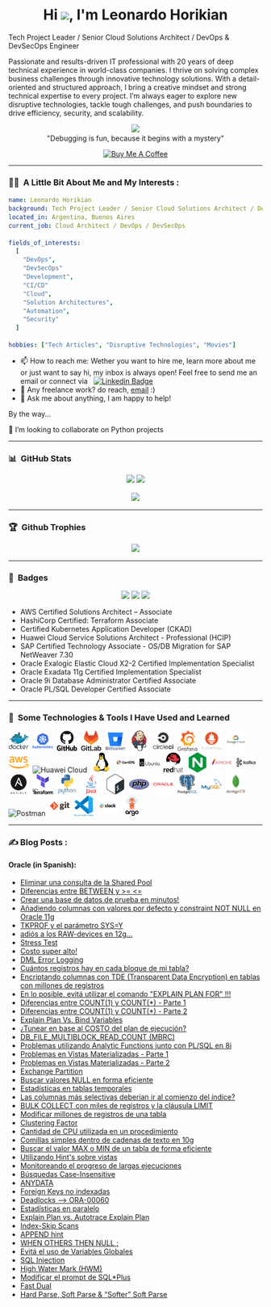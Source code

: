 <h1 align="center">Hi <img src="https://media.giphy.com/media/hvRJCLFzcasrR4ia7z/giphy.gif" width="40">, I'm Leonardo Horikian</h1>

Tech Project Leader / Senior Cloud Solutions Architect / DevOps & DevSecOps Engineer

Passionate and results-driven IT professional with 20 years of deep technical experience in world-class companies. I thrive on solving complex business challenges through innovative technology solutions. With a detail-oriented and structured approach, I bring a creative mindset and strong technical expertise to every project. I’m always eager to explore new disruptive technologies, tackle tough challenges, and push boundaries to drive efficiency, security, and scalability.

<p align="center"><img src="https://media.giphy.com/media/M9gbBd9nbDrOTu1Mqx/giphy.gif" width="100"/><br>
"Debugging is fun, because it begins with a mystery"
</p>
<p align="center">
<a href="https://www.buymeacoffee.com/leohori" target="_blank"><img src="https://cdn.buymeacoffee.com/buttons/default-orange.png" alt="Buy Me A Coffee" height="41" width="174"></a>
</p>

---
  
### :man_technologist: &nbsp;A Little Bit About Me and My Interests :

```yaml
name: Leonardo Horikian
background: Tech Project Leader / Senior Cloud Solutions Architect / DevOps & DevSecOps Engineer
located_in: Argentina, Buenos Aires
current_job: Cloud Architect / DevOps / DevSecOps

fields_of_interests:
  [
    "DevOps",
    "DevSecOps"
    "Development",
    "CI/CD"
    "Cloud",
    "Solution Architectures",
    "Automation",
    "Security"
  ]
  
hobbies: ["Tech Articles", "Disruptive Technologies", "Movies"]
```

- 📫 How to reach me:
     Wether you want to hire me, learn more about me or just want to say hi, my inbox is always open! Feel free to send me an email or connect via &nbsp; [![Linkedin Badge](https://img.shields.io/badge/-lhorikian-blue?style=flat&logo=Linkedin&logoColor=white)](https://www.linkedin.com/in/lhorikian)<br>
- 💼 Any freelance work? do reach, [email](mailto:leohori@gmail.com) :)
- 💬 Ask me about anything, I am happy to help!

By the way...

👯 I’m looking to collaborate on Python projects

---

### 📊 &nbsp;GitHub Stats

<p align = "center">
<img src = "https://github-readme-stats.vercel.app/api?username=leohori&show_icons=true&theme=radical" width= "433px">
<img src= "https://github-readme-stats.vercel.app/api/top-langs/?username=leohori&layout=compact&theme=radical&langs_count=8">
<br>
<br>
<img src = "https://github-readme-streak-stats.herokuapp.com/?user=leohori&theme=radical&hide_border=false">
</p>

---

### 🏆 &nbsp;Github Trophies

<p align = "center">
<img src = "https://github-profile-trophy.vercel.app/?username=leohori&theme=radical&row=2&column=3">
</p>

---

### 💠 &nbsp;Badges

<p align = "center">
<a href = https://www.credly.com/badges/2ad843d5-17c5-41c9-8532-cdaa3ab4c0fa><img src = "https://images.credly.com/size/680x680/images/0e284c3f-5164-4b21-8660-0d84737941bc/image.png" height = "100px" width = "auto"></a>
<a href = https://www.credly.com/badges/b7f807c9-6db7-40b0-8ac7-99003b7ed5d1><img src = "https://images.credly.com/size/680x680/images/cd038261-9d1c-4792-bc62-3a3b5bda175c/blob" height = "100px" width = "auto"></a>
<a href = https://www.credly.com/badges/f8880619-7cdf-4fea-9309-e2158a6ff46e><img src = "https://images.credly.com/size/340x340/images/cc8adc83-1dc6-4d57-8e20-22171247e052/blob" height = "100px" width = "auto"></a>
</p>

- AWS Certified Solutions Architect – Associate 
- HashiCorp Certified: Terraform Associate
- Certified Kubernetes Application Developer (CKAD)
- Huawei Cloud Service Solutions Architect - Professional (HCIP)
- SAP Certified Technology Associate - OS/DB Migration for SAP NetWeaver 7.30
- Oracle Exalogic Elastic Cloud X2-2 Certified Implementation Specialist
- Oracle Exadata 11g Certified Implementation Specialist
- Oracle 9i Database Administrator Certified Associate
- Oracle PL/SQL Developer Certified Associate

---

### 🚀 &nbsp;Some Technologies & Tools I Have Used and Learned

<p>
<img src="https://github.com/devicons/devicon/blob/master/icons/docker/docker-original-wordmark.svg" title="Docker" alt="Docker" width="40" height="40"/>&nbsp;
<img src="https://github.com/devicons/devicon/blob/master/icons/kubernetes/kubernetes-plain-wordmark.svg" title="Kubernetes" alt="Kubernetes" width="40" height="40"/>&nbsp;
<img src="https://github.com/devicons/devicon/blob/master/icons/github/github-original-wordmark.svg" title="GitHub" alt="GitHub" width="40" height="40"/>&nbsp;
<img src="https://github.com/devicons/devicon/blob/master/icons/gitlab/gitlab-original-wordmark.svg" title="GitLab" alt="GitLab" width="40" height="40"/>&nbsp;
<img src="https://github.com/devicons/devicon/blob/master/icons/bitbucket/bitbucket-original-wordmark.svg" title="BitBucket" alt="BitBucket" width="40" height="40"/>&nbsp;
<img src="https://github.com/devicons/devicon/blob/master/icons/jenkins/jenkins-original.svg" title="Jenkins" alt="Jenkins" width="40" height="40"/>&nbsp;
<img src="https://github.com/devicons/devicon/blob/master/icons/circleci/circleci-plain-wordmark.svg" title="CircleCI" alt="CircleCI" width="40" height="40"/>&nbsp;
<img src="https://github.com/devicons/devicon/blob/master/icons/grafana/grafana-original-wordmark.svg" title="Grafana" alt="Grafana" width="40" height="40"/>&nbsp;
<img src="https://github.com/devicons/devicon/blob/master/icons/prometheus/prometheus-original-wordmark.svg" title="Prometheus" alt="Prometheus" width="40" height="40"/>&nbsp;
<img src="https://github.com/devicons/devicon/blob/master/icons/googlecloud/googlecloud-original-wordmark.svg" title="GCP" alt="GCP" width="40" height="40"/>&nbsp;
<img src="https://github.com/devicons/devicon/blob/master/icons/amazonwebservices/amazonwebservices-plain-wordmark.svg" title="AWS" alt="AWS" width="40" height="40"/>&nbsp;
<img src="https://avatars.githubusercontent.com/u/36578213?s=200&v=4" title="Huawei Cloud" alt="Huawei Cloud" width="40" height="40"/>&nbsp;
<img src="https://github.com/devicons/devicon/blob/master/icons/linux/linux-original.svg" title="Linux" alt="Linux" width="40" height="40"/>&nbsp;
<img src="https://github.com/devicons/devicon/blob/master/icons/centos/centos-original-wordmark.svg" title="CentOS" alt="CentOS" width="40" height="40"/>&nbsp;   
<img src="https://github.com/devicons/devicon/blob/master/icons/ubuntu/ubuntu-plain-wordmark.svg" title="Ubuntu" alt="Ubuntu" width="40" height="40"/>&nbsp;
<img src="https://github.com/devicons/devicon/blob/master/icons/redhat/redhat-original-wordmark.svg" title="RedHat" alt="RedHat" width="40" height="40"/>&nbsp;
<img src="https://github.com/devicons/devicon/blob/master/icons/nginx/nginx-original.svg" title="Nginx" alt="Nginx" width="40" height="40"/>&nbsp;
<img src="https://github.com/devicons/devicon/blob/master/icons/apache/apache-original-wordmark.svg" title="Apache" alt="Apache" width="40" height="40"/>&nbsp;   
<img src="https://github.com/devicons/devicon/blob/master/icons/apachekafka/apachekafka-original-wordmark.svg" title="Apache Kafka" alt="Apache Kafka" width="40" height="40"/>&nbsp;   
<img src="https://github.com/devicons/devicon/blob/master/icons/ansible/ansible-original-wordmark.svg" title="Ansible" alt="Ansible" width="40" height="40"/>&nbsp;  
<img src="https://github.com/devicons/devicon/blob/master/icons/terraform/terraform-original-wordmark.svg" title="Terraform" alt="Terraform" width="40" height="40"/>&nbsp;   
<img src="https://github.com/devicons/devicon/blob/master/icons/python/python-original-wordmark.svg" title="Python" alt="Python" width="40" height="40"/>&nbsp;   
<img src="https://github.com/devicons/devicon/blob/master/icons/java/java-original-wordmark.svg" title="Java" alt="Java" width="40" height="40"/>&nbsp;
<img src="https://github.com/devicons/devicon/blob/master/icons/bash/bash-original.svg" title="Bash" alt="Bash" width="40" height="40"/>&nbsp;
<img src="https://github.com/devicons/devicon/blob/master/icons/php/php-original.svg" title="PHP" alt="PHP" width="40" height="40"/>&nbsp;
<img src="https://github.com/devicons/devicon/blob/master/icons/oracle/oracle-original.svg" title="Oracle" alt="Oracle" width="40" height="40"/>&nbsp;
<img src="https://github.com/devicons/devicon/blob/master/icons/postgresql/postgresql-original-wordmark.svg" title="PostgreSQL" alt="PostgreSQL" width="40" height="40"/>&nbsp;   
<img src="https://github.com/devicons/devicon/blob/master/icons/mysql/mysql-original-wordmark.svg" title="MySQL" alt="MySQL" width="40" height="40"/>&nbsp;
<img src="https://github.com/devicons/devicon/blob/master/icons/mongodb/mongodb-original-wordmark.svg" title="MongoDB" alt="MongoDB" width="40" height="40"/>&nbsp; 
<img src="https://www.vectorlogo.zone/logos/getpostman/getpostman-icon.svg" title="Postman" alt="Postman" width="40" height="40"/>&nbsp;
<img src="https://github.com/devicons/devicon/blob/master/icons/git/git-original-wordmark.svg" title="Git" alt="Git" width="40" height="40"/>&nbsp;
<img src="https://github.com/devicons/devicon/blob/master/icons/vscode/vscode-original-wordmark.svg" title="Visual Studio Code" alt="Visual Studio Code" width="40" height="40"/>&nbsp;
<img src="https://github.com/devicons/devicon/blob/master/icons/slack/slack-original-wordmark.svg" title="Slack" alt="Slack" width="40" height="40"/>&nbsp;
<img src="https://github.com/devicons/devicon/blob/master/icons/argocd/argocd-original-wordmark.svg" title="ArgoCD" alt="ArgoCD" width="40" height="40"/>&nbsp;
</p>

---

### ✍️ Blog Posts : 

#### Oracle (in Spanish):

- [Eliminar una consulta de la Shared Pool](https://lhorikian.blogspot.com/2010/07/eliminar-una-consulta-de-la-shared-pool.html)
- [Diferencias entre BETWEEN y >= <=](https://lhorikian.blogspot.com/2010/07/diferencias-entre-between-y.html)
- [Crear una base de datos de prueba en minutos!](https://lhorikian.blogspot.com/2010/06/crear-una-base-de-datos-de-prueba-en.html)
- [Añadiendo columnas con valores por defecto y constraint NOT NULL en Oracle 11g](https://lhorikian.blogspot.com/2009/10/anadiendo-columnas-con-valores-por.html)
- [TKPROF y el parámetro SYS=Y](https://lhorikian.blogspot.com/2009/10/tkprof-y-el-parametro-sysy.html)
- [adiós a los RAW-devices en 12g...](https://lhorikian.blogspot.com/2009/07/adios-los-volumenes-raw-en-12g.html)
- [Stress Test](https://lhorikian.blogspot.com/2009/06/stress-test.html)
- [Costo super alto!](https://lhorikian.blogspot.com/2009/05/costo-super-alto.html)
- [DML Error Logging](https://lhorikian.blogspot.com/2009/05/dml-error-logging.html)
- [Cuántos registros hay en cada bloque de mi tabla?](https://lhorikian.blogspot.com/2009/05/cuantos-registros-hay-en-cada-bloque-de.html)
- [Encriptando columnas con TDE (Transparent Data Encryption) en tablas con millones de registros](https://lhorikian.blogspot.com/2009/05/encriptando-columnas-con-tde-en-tablas.html)
- [En lo posible, evitá utilizar el comando "EXPLAIN PLAN FOR" !!!](https://lhorikian.blogspot.com/2009/04/en-lo-posible-evita-utilizar-el-comando.html)
- [Diferencias entre COUNT(1) y COUNT(*) - Parte 1](https://lhorikian.blogspot.com/2007/09/diferencias-entre-count1-y-count.html)
- [Diferencias entre COUNT(1) y COUNT(*) - Parte 2](https://lhorikian.blogspot.com/2009/04/diferencias-entre-count1-y-count-parte.html)
- [Explain Plan Vs. Bind Variables](https://lhorikian.blogspot.com/2008/09/explain-plan-vs-bind-variables_29.html)
- [¿Tunear en base al COSTO del plan de ejecución?](https://lhorikian.blogspot.com/2008/02/tunear-en-base-al-costo-del-plan-de.html)
- [DB_FILE_MULTIBLOCK_READ_COUNT (MBRC)](https://lhorikian.blogspot.com/2007/10/dbfilemultiblockreadcount-mbrc.html)
- [Problemas utilizando Analytic Functions junto con PL/SQL en 8i](https://lhorikian.blogspot.com/2007/09/problemas-utilizando-analytic-functions.html)
- [Problemas en Vistas Materializadas - Parte 1](https://lhorikian.blogspot.com/2007/09/problemas-en-la-creacin-de-vistas.html)
- [Problemas en Vistas Materializadas - Parte 2](https://lhorikian.blogspot.com/2007/09/problemas-en-vistas-materializadas.html)
- [Exchange Partition](https://lhorikian.blogspot.com/2007/09/exchange-partition.html)
- [Buscar valores NULL en forma eficiente](https://lhorikian.blogspot.com/2007/09/buscar-valores-null-en-forma-eficiente.html)
- [Estadísticas en tablas temporales](https://lhorikian.blogspot.com/2007/09/estadsticas-en-tablas-temporales.html)
- [Las columnas más selectivas deberían ir al comienzo del índice?](https://lhorikian.blogspot.com/2007/09/las-columnas-ms-selectivas-deberan-ir.html)
- [BULK COLLECT con miles de registros y la cláusula LIMIT](https://lhorikian.blogspot.com/2007/09/bulk-collect-con-miles-de-registros-y.html)
- [Modificar millones de registros de una tabla](https://lhorikian.blogspot.com/2007/09/modificar-millones-de-registros-de-una.html)
- [Clustering Factor](https://lhorikian.blogspot.com/2007/09/clustering-factor.html)
- [Cantidad de CPU utilizada en un procedimiento](https://lhorikian.blogspot.com/2007/09/cantidad-de-cpu-utilizada-en-un.html)
- [Comillas simples dentro de cadenas de texto en 10g](https://lhorikian.blogspot.com/2007/09/comillas-simples-dentro-de-cadenas-de.html)
- [Buscar el valor MAX o MIN de un tabla de forma eficiente](https://lhorikian.blogspot.com/2007/09/buscar-el-valor-max-o-min-de-un-tabla.html)
- [Utilizando Hint's sobre vistas](https://lhorikian.blogspot.com/2007/09/utilizando-hints-sobre-vistas.html)
- [Monitoreando el progreso de largas ejecuciones](https://lhorikian.blogspot.com/2007/09/monitoreando-el-progreso-de-largas.html)
- [Búsquedas Case-Insensitive](https://lhorikian.blogspot.com/2007/09/bsquedas-case-insensitive.html)
- [ANYDATA](https://lhorikian.blogspot.com/2007/09/anydata.html)
- [Foreign Keys no indexadas](https://lhorikian.blogspot.com/2007/09/foreign-keys-no-indexadas.html)
- [Deadlocks --> ORA-00060](https://lhorikian.blogspot.com/2007/09/deadlocks-ora-00060.html)
- [Estadísticas en paralelo](https://lhorikian.blogspot.com/2007/09/estadsticas-en-paralelo.html)
- [Explain Plan vs. Autotrace Explain Plan](https://lhorikian.blogspot.com/2007/09/explain-plan-vs-autotrace-explain-plan.html)
- [Index-Skip Scans](https://lhorikian.blogspot.com/2007/08/index-skip-scans_30.html)
- [APPEND hint](https://lhorikian.blogspot.com/2007/08/append-hint.html)
- [WHEN OTHERS THEN NULL ;](https://lhorikian.blogspot.com/2007/07/when-others-then-null.html)
- [Evitá el uso de Variables Globales](https://lhorikian.blogspot.com/2007/07/evit-el-uso-de-variables-globales.html)
- [SQL Injection](https://lhorikian.blogspot.com/2007/07/sql-injection.html)
- [High Water Mark (HWM)](https://lhorikian.blogspot.com/2007/07/high-water-mark-hwm.html)
- [Modificar el prompt de SQL*Plus](https://lhorikian.blogspot.com/2007/07/modificar-el-prompt-de-sqlplus.html)
- [Fast Dual](https://lhorikian.blogspot.com/2007/07/fast-dual_10.html)
- [Hard Parse, Soft Parse & “Softer” Soft Parse](https://lhorikian.blogspot.com/2007/07/hard-parse-soft-parse-softer-soft-parse.html)


<!--
**leohori/leohori** is a ✨ _special_ ✨ repository because its `README.md` (this file) appears on your GitHub profile.

Here are some ideas to get you started:

- 🔭 I’m currently working on ...
- 🌱 I’m currently learning ...
- 👯 I’m looking to collaborate on ...
- 🤔 I’m looking for help with ...
- 💬 Ask me about ...
- 😄 Pronouns: ...
- ⚡ Fun fact: ...
-->
